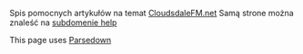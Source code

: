 Spis pomocnych artykułów na temat [CloudsdaleFM.net](https://cloudsdalefm.net/)
Samą strone można znaleść na [subdomenie help](https://help.cloudsdalefm.net/)

This page uses [Parsedown](https://github.com/erusev/parsedown)
